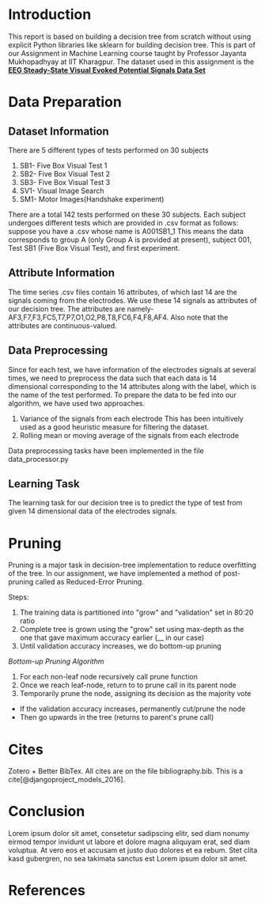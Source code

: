 # Introduction

This report is based on building a decision tree from scratch without using explicit Python libraries like sklearn for building decision tree. This is part of our Assignment in Machine Learning course taught by Professor Jayanta Mukhopadhyay at IIT Kharagpur. The dataset used in this assignment is the **[EEG Steady-State Visual Evoked Potential Signals Data Set](https://archive.ics.uci.edu/ml/datasets/EEG+Steady-State+Visual+Evoked+Potential+Signals)**

# Data Preparation

## Dataset Information

There are 5 different types of tests performed on 30 subjects


1. SB1- Five Box Visual Test 1
2. SB2- Five Box Visual Test 2
3. SB3- Five Box Visual Test 3
4. SV1- Visual Image Search
5. SM1- Motor Images(Handshake experiment)

There are a total 142 tests performed on these 30 subjects. Each subject undergoes different tests which are provided in .csv format as follows: suppose you have a .csv whose name is A001SB1_1 This means the data corresponds to group A (only Group A is provided at present), subject 001, Test SB1 (Five Box Visual Test), and first experiment.

## Attribute Information

The time series .csv files contain 16 attributes, of which last 14 are the signals coming from the electrodes. We use these 14 signals as attributes of our decision tree. The attributes are namely- AF3,F7,F3,FC5,T7,P7,O1,O2,P8,T8,FC6,F4,F8,AF4. Also note that the attributes are continuous-valued.

## Data Preprocessing

Since for each test, we have information of the electrodes signals at several times, we need to preprocess the data such that each data is 14 dimensional corresponding to the 14 attributes along with the label, which is the name of the test performed. To prepare the data to be fed into our algorithm, we have used two approaches.

1. Variance of the signals from each electrode
   This has been intuitively used as a good heuristic measure for filtering the dataset.
2. Rolling mean or moving average of the signals from each electrode

Data preprocessing tasks have been implemented in the file data_processor.py

## Learning Task

The learning task for our decision tree is to predict the type of test from given 14 dimensional data of the electrodes signals.

# Pruning

Pruning is a major task in decision-tree implementation to reduce overfitting of the tree. In our assignment, we have implemented a method of post-pruning called as Reduced-Error Pruning.

Steps:

1. The training data is partitioned into "grow" and "validation" set in 80:20 ratio
2. Complete tree is grown using the "grow" set using max-depth as the one that gave maximum accuracy earlier (__ in our case)
3. Until validation accuracy increases, we do bottom-up pruning

*Bottom-up Pruning Algorithm*

1. For each non-leaf node recursively call prune function
2. Once we reach leaf-node, return to to prune call in its parent node
3. Temporarily prune the node, assigning its decision as the majority vote
* If the validation accuracy increases, permanently cut/prune the node
* Then go upwards in the tree (returns to parent's prune call)

# Cites

Zotero + Better BibTex. All cites are on the file bibliography.bib. This is
a cite[@djangoproject_models_2016].

# Conclusion

Lorem ipsum dolor sit amet, consetetur sadipscing elitr, sed diam nonumy eirmod
tempor invidunt ut labore et dolore magna aliquyam erat, sed diam voluptua. At
vero eos et accusam et justo duo dolores et ea rebum. Stet clita kasd gubergren,
no sea takimata sanctus est Lorem ipsum dolor sit amet.

# References


